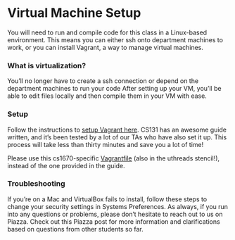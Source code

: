 # Virtual Machine Setup
 
You will need to run and compile code for this class in a Linux-based environment. This means you can either ssh onto department machines to work, or you can install Vagrant, a way to manage virtual machines.
 
### What is virtualization?
You’ll no longer have to create a ssh connection or depend on the department machines to run your code
After setting up your VM, you’ll be able to edit files locally and then compile them in your VM with ease.

### Setup
Follow the instructions to [setup Vagrant here](http://cs.brown.edu/courses/csci1310/2020/assign/labs/lab0.html).
CS131 has an awesome guide written, and it’s been tested by a lot of our TAs who have also set it up. This process will take less than thirty minutes and save you a lot of time!

Please use this cs1670-specific [Vagrantfile](https://gist.githubusercontent.com/ess476/321a1da04061d8dec24c9f1e9624a2bd/raw/28ebfb144a4f0b3a8d0d6f38388bb40e0e8a78f7/Vagrantfile) (also in the uthreads stencil!), instead of the one provided in the guide. 

### Troubleshooting
If you’re on a Mac and VirtualBox fails to install, follow these steps to change your security settings in Systems Preferences.
As always, if you run into any questions or problems, please don’t hesitate to reach out to us on Piazza. Check out this Piazza post for more information and clarifications based on questions from other students so far. 